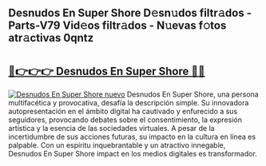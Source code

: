 ## Desnudos En Super Shore D𝚎sn𝚞dos filtr𝚊dos - Parts-V79 Vid𝚎os filtr𝚊dos - N𝚞evas f𝚘tos atr𝚊ctivas 0qntz

# <h2><a href="http://mb6mu5l.tromn.icu/?c=Desnudos+En+Super+Shore">🔗👉👉👉 Desnudos En Super Shore 🔗🔗</a></h2>

[![Desnudos En Super Shore nuevo](https://i.imgur.com/pEAQMta.gif)](http://mb6mu5l.tromn.icu/?c=Desnudos+En+Super+Shore)
Desnudos En Super Shore, una persona multifacética y provocativa, desafía la descripción simple. Su innovadora autopresentación en el ámbito digital ha cautivado y enfurecido a sus seguidores, provocando debates sobre el consentimiento, la expresión artística y la esencia de las sociedades virtuales. A pesar de la incertidumbre de sus acciones futuras, su impacto en la cultura en línea es palpable. Con un espíritu inquebrantable y un atractivo innegable, Desnudos En Super Shore impact en los medios digitales es transformador.

